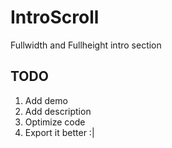 # IntroScroll
Fullwidth and Fullheight intro section 

## TODO
1. Add demo
2. Add description
3. Optimize code
4. Export it better :|

